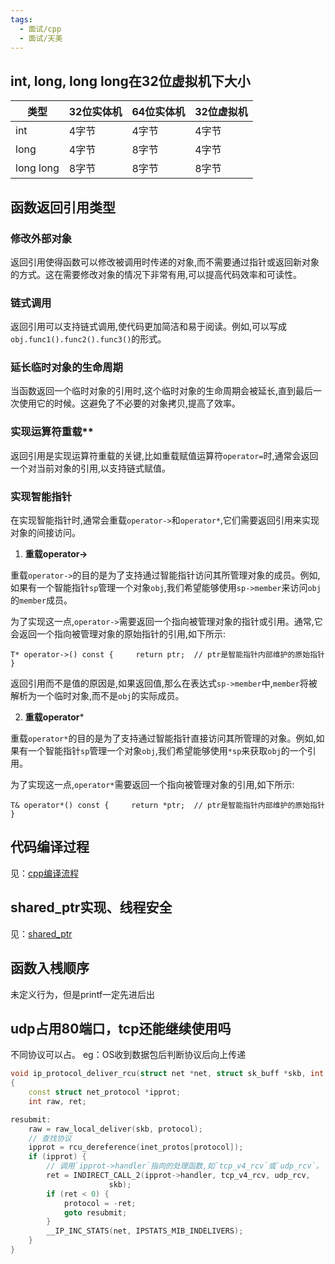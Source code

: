 ```yaml
---
tags:
  - 面试/cpp
  - 面试/天美
---
```

## int, long, long long在32位虚拟机下大小

| 类型        | 32位实体机 | 64位实体机 | 32位虚拟机 |
| --------- | ------ | ------ | ------ |
| int       | 4字节    | 4字节    | 4字节    |
| long      | 4字节    | 8字节    | 4字节    |
| long long | 8字节    | 8字节    | 8字节    |

## 函数返回引用类型


### 修改外部对象
返回引用使得函数可以修改被调用时传递的对象,而不需要通过指针或返回新对象的方式。这在需要修改对象的情况下非常有用,可以提高代码效率和可读性。

### 链式调用
返回引用可以支持链式调用,使代码更加简洁和易于阅读。例如,可以写成`obj.func1().func2().func3()`的形式。

### 延长临时对象的生命周期
当函数返回一个临时对象的引用时,这个临时对象的生命周期会被延长,直到最后一次使用它的时候。这避免了不必要的对象拷贝,提高了效率。

### 实现运算符重载**
返回引用是实现运算符重载的关键,比如重载赋值运算符`operator=`时,通常会返回一个对当前对象的引用,以支持链式赋值。

### 实现智能指针
在实现智能指针时,通常会重载`operator->`和`operator*`,它们需要返回引用来实现对象的间接访问。

1. **重载operator->**

重载`operator->`的目的是为了支持通过智能指针访问其所管理对象的成员。例如,如果有一个智能指针`sp`管理一个对象`obj`,我们希望能够使用`sp->member`来访问`obj`的`member`成员。

为了实现这一点,`operator->`需要返回一个指向被管理对象的指针或引用。通常,它会返回一个指向被管理对象的原始指针的引用,如下所示:

`T* operator->() const {     return ptr;  // ptr是智能指针内部维护的原始指针 }`

返回引用而不是值的原因是,如果返回值,那么在表达式`sp->member`中,`member`将被解析为一个临时对象,而不是`obj`的实际成员。

2. **重载operator***

重载`operator*`的目的是为了支持通过智能指针直接访问其所管理的对象。例如,如果有一个智能指针`sp`管理一个对象`obj`,我们希望能够使用`*sp`来获取`obj`的一个引用。

为了实现这一点,`operator*`需要返回一个指向被管理对象的引用,如下所示:

`T& operator*() const {     return *ptr;  // ptr是智能指针内部维护的原始指针 }`

## 代码编译过程

见：[cpp编译流程](../../base/lang/cpp/cpp编译流程.md)

## shared_ptr实现、线程安全

见：[shared_ptr](../../base/lang/cpp/shared_ptr.md)

## 函数入桟顺序

未定义行为，但是printf一定先进后出


## udp占用80端口，tcp还能继续使用吗

不同协议可以占。
eg：OS收到数据包后判断协议后向上传递

```cpp
void ip_protocol_deliver_rcu(struct net *net, struct sk_buff *skb, int protocol)
{
	const struct net_protocol *ipprot;
	int raw, ret;

resubmit:
	raw = raw_local_deliver(skb, protocol);
	// 查找协议
	ipprot = rcu_dereference(inet_protos[protocol]);
	if (ipprot) {
		// 调用`ipprot->handler`指向的处理函数,如`tcp_v4_rcv`或`udp_rcv`。
		ret = INDIRECT_CALL_2(ipprot->handler, tcp_v4_rcv, udp_rcv,
				      skb);
		if (ret < 0) {
			protocol = -ret;
			goto resubmit;
		}
		__IP_INC_STATS(net, IPSTATS_MIB_INDELIVERS);
	} 
}
```

